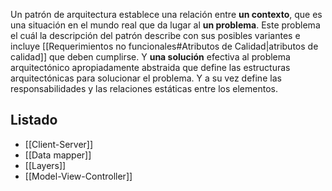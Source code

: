 Un patrón de arquitectura establece una relación entre **un contexto**, que es una situación en el mundo real que da lugar al **un problema**. Este problema el cuál la descripción del patrón describe con sus posibles variantes e incluye [[Requerimientos no funcionales#Atributos de Calidad|atributos de calidad]] que deben cumplirse. Y **una solución** efectiva al problema arquitectónico apropiadamente abstraida que define las estructuras arquitectónicas para solucionar el problema. Y a su vez define las responsabilidades y las relaciones estáticas entre los elementos.

## Listado
- [[Client-Server]]
- [[Data mapper]]
- [[Layers]]
- [[Model-View-Controller]]